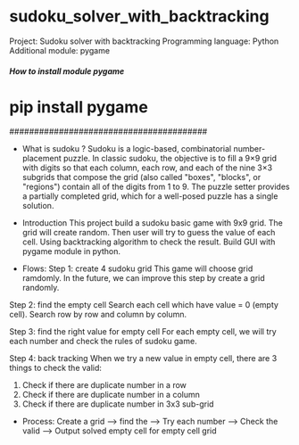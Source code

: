 # sudoku_solver_with_backtracking
Project: Sudoku solver with backtracking
Programming language: Python
Additional module: pygame

##### How to install module pygame #####
#	pip install pygame             #
########################################

- What is sudoku ?
Sudoku is a logic-based, combinatorial number-placement puzzle. 
In classic sudoku, the objective is to fill a 9×9 grid with digits so that each column, each row, 
and each of the nine 3×3 subgrids that compose the grid (also called "boxes", "blocks", or "regions") contain all of the digits from 1 to 9. 
The puzzle setter provides a partially completed grid, which for a well-posed puzzle has a single solution.

- Introduction
This project build a sudoku basic game with 9x9 grid. The grid will create random.
Then user will try to guess the value of each cell.
Using backtracking algorithm to check the result.
Build GUI with pygame module in python.

- Flows:
Step 1: create 4 sudoku grid
This game will choose grid ramdomly.
In the future, we can improve this step by create a grid randomly.

Step 2: find the empty cell
Search each cell which have value = 0 (empty cell).
Search row by row and column by column.

Step 3: find the right value for empty cell
For each empty cell, we will try each number and check the rules of sudoku game.

Step 4: back tracking
When we try a new value in empty cell, there are 3 things to check the valid:
1. Check if there are duplicate number in a row
2. Check if there are duplicate number in a column
3. Check if there are duplicate number in 3x3 sub-grid

- Process:
Create a grid --> find the  --> Try each number --> Check the valid --> Output solved
                  empty cell     for empty cell                          grid